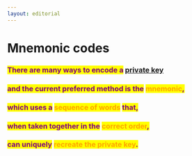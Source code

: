 ```yaml
---
layout: editorial
---
```


# Mnemonic codes

### <mark style="color:purple;">There are many ways to encode a</mark> [private key](../ethereum-private-key.md) <mark style="color:purple;"></mark>&#x20;

### <mark style="color:purple;">and the current preferred method is the</mark> <mark style="color:orange;">mnemonic</mark><mark style="color:purple;">,</mark>&#x20;

### <mark style="color:purple;">which uses a</mark> <mark style="color:orange;">sequence of words</mark> <mark style="color:purple;">that,</mark>&#x20;

### <mark style="color:purple;">when taken together in the</mark> <mark style="color:orange;">correct order</mark><mark style="color:purple;">,</mark>&#x20;

### <mark style="color:purple;">can uniquely</mark> <mark style="color:orange;">recreate the private key</mark><mark style="color:purple;">.</mark>
